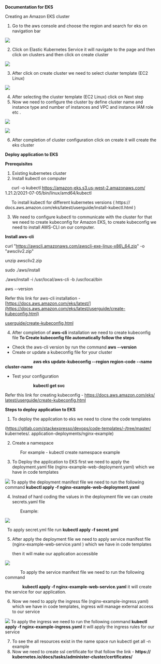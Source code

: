 ﻿**Documentation for EKS**

Creating an Amazon EKS cluster

1. Go to the aws console and choose the region and search for eks on navigation bar

![](Aspose.Words.3536303c-37c2-4423-ade8-b6504f62d085.001.png)

2. Click on Elastic Kubernetes Service it will navigate to the page and then click on clusters and then click on create cluster

![](Aspose.Words.3536303c-37c2-4423-ade8-b6504f62d085.002.png)

3. After click on create cluster we need to select cluster template (EC2 Linux)

![](Aspose.Words.3536303c-37c2-4423-ade8-b6504f62d085.003.png)

4. After selecting the cluster template (EC2 Linux) click on Next step
5. Now we need to configure the cluster by define cluster name and instance type and number of instances and VPC and instance IAM role etc . 

![](Aspose.Words.3536303c-37c2-4423-ade8-b6504f62d085.004.png)

![](Aspose.Words.3536303c-37c2-4423-ade8-b6504f62d085.005.png)

6. After completion of cluster configuration click on create it will create the eks cluster

**Deploy application to EKS**

**Prerequisites**

1. Existing kubernetes cluster
1. Install kubectl on computer  

`   `curl -o kubectl https://amazon-eks.s3.us-west-2.amazonaws.com/ 1.21.2/2021-07-05/bin/linux/amd64/kubectl

`   `To install kubectl for different kubernetes versions ( https:// docs.aws.amazon.com/eks/latest/userguide/install-kubectl.html )

3. We need to configure kubectl to communicate with the cluster for that we need to create kubeconfig for Amazon EKS, to create kubeconfig we need to    install AWS-CLI on our computer.

**Install aws-cli**

curl "https://awscli.amazonaws.com/awscli-exe-linux-x86\_64.zip" -o "awscliv2.zip"

unzip awscliv2.zip

sudo ./aws/install

./aws/install -i /usr/local/aws-cli -b /usr/local/bin

aws --version

Refer this link for aws-cli installation - [https://docs.aws.amazon.com/eks/latest/](https://docs.aws.amazon.com/eks/latest/userguide/create-kubeconfig.html)

[userguide/create-kubeconfig.html](https://docs.aws.amazon.com/eks/latest/userguide/create-kubeconfig.html)

4. After completion of **aws-cli** installation we need to create kubeconfig file     **To Create kubeconfig file automatically follow the steps**
- Check the aws-cli version by run the command **aws --version**
- Create or update a kubeconfig file for your cluster

`             `**aws eks update-kubeconfig --region region-code --name cluster-name**

- Test your configuration 

`             `**kubectl get svc**

Refer this link for creating kubeconfig - [https://docs.aws.amazon.com/eks/ latest/userguide/create-kubeconfig.html](https://docs.aws.amazon.com/eks/latest/userguide/create-kubeconfig.html)

**Steps to deploy application to EKS**

1. To deploy the appilcation to eks we need to clone the code templates 

(https://gitlab.com/stackexpresso/devops/code-templates/-/tree/master/ kubernetes/. application-deployments/nginx-example)

2. Create a namespace

`       `For example - kubectl create namespace example

3. To Deploy the application to EKS first we need to apply the deployment.yaml file (nginx-example-web-deployment.yaml) which we have in code templates   

![](Aspose.Words.3536303c-37c2-4423-ade8-b6504f62d085.006.png)    To apply the deployment manifest file we need to run the following command **kubectl apply -f nginx-example-web-deployment.yaml**

4. Instead of hard coding the values in the deployment file we can create secrets.yaml file

`       `Example:

![](Aspose.Words.3536303c-37c2-4423-ade8-b6504f62d085.007.png)

` `To apply secret.yml file run **kubectl apply -f secret.yml**

5. After apply the deployment file we need to apply service manifest file (nginx-example-web-service.yaml ) which we have in code templates

    then it will make our application accessible

![](Aspose.Words.3536303c-37c2-4423-ade8-b6504f62d085.008.png)

`       `To apply the service manifest file we need to run the following command   

`        `**kubectl apply -f nginx-example-web-service.yaml**        it will create the service for our application.

6. Now we need to apply the ingress file (nginx-example-ingress.yaml) which we have in code templates, ingress will manage external access to our service

![](Aspose.Words.3536303c-37c2-4423-ade8-b6504f62d085.009.png)        To apply the ingress we need to run the following command **kubectl apply -f nginx-example-ingress.yaml** it will apply the ingress rules for our service

7. To see the all resources exist in the name space run kubectl get all -n example
7. Now we need to create ssl certificate for that follow the link - **https:// kubernetes.io/docs/tasks/administer-cluster/certificates/**
